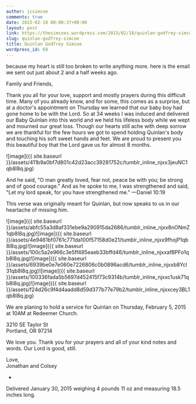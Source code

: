 ```yaml
---
author: jcsimcoe
comments: true
date: 2015-02-18 00:00:37+00:00
layout: post
link: https://thesimcoes.wordpress.com/2015/02/18/quinlan-godfrey-simcoe/
slug: quinlan-godfrey-simcoe
title: Quinlan Godfrey Simcoe
wordpress_id: 69
---
```


because my heart is still too broken to write anything more. here is the email we sent out just about 2 and a half weeks ago.

Family and Friends,

Thank you all for your love, support and mostly prayers during this difficult time. Many of you already know, and for some, this comes as a surprise, but at a doctor's appointment on Thursday we learned that our baby boy had gone home to be with the Lord. So at 34 weeks I was induced and delivered our Baby Quinlan into this world and we held his lifeless body while we wept and mourned our great loss. Though our hearts still ache with deep sorrow we are thankful for the few hours we got to spend holding Quinlan's body and touching his soft sweet hands and feet. We are proud to present you this beautiful boy that the Lord gave us for almost 8 months. 

![image]({{ site.baseurl }}/assets/411b9a0bf7d801c42d23acc39281752c/tumblr_inline_njxx3jeuNC1qb8l8q.jpg)

And he said, "O man greatly loved, fear not, peace be with you; be strong and of good courage." And as he spoke to me, I was strengthened and said, "Let my lord speak, for you have strengthened me." —Daniel 10:19

This verse was originally meant for Quinlan, but now speaks to us in our heartache of missing him.

![image]({{ site.baseurl }}/assets/abfc55a3d8af331ebe9a290915da2686/tumblr_inline_njxx8nONmZ1qb8l8q.jpg)![image]({{ site.baseurl }}/assets/4e9461bf0761c771da100f57158d0e21/tumblr_inline_njxx9fhojP1qb8l8q.jpg)![image]({{ site.baseurl }}/assets/100c5a2e966c3e5ff485eaeb33bffd46/tumblr_inline_njxxafBPFo1qb8l8q.jpg)![image]({{ site.baseurl }}/assets/6939be0e7e060e7226806c0b0896acd6/tumblr_inline_njxxb8Ycl31qb8l8q.jpg)![image]({{ site.baseurl }}/assets/100336fada5b5697d452415f73c9314b/tumblr_inline_njxxc1usk71qb8l8q.jpg)![image]({{ site.baseurl }}/assets/f24d26c9f4d4aadd8d59d377b77e79b2/tumblr_inline_njxxcey3BL1qb8l8q.jpg)

We are planing to hold a service for Quinlan on Thursday, February 5, 2015 at 10AM at Redeemer Church.

3210 SE Taylor St  
Portland, OR 97214

We love you. Thank you for your prayers and all of your kind notes and words. Our Lord is good, still.

Love,  
Jonathan and Colsey

-

Delivered January 30, 2015 weighing 4 pounds 11 oz and measuring 18.5 inches long.
